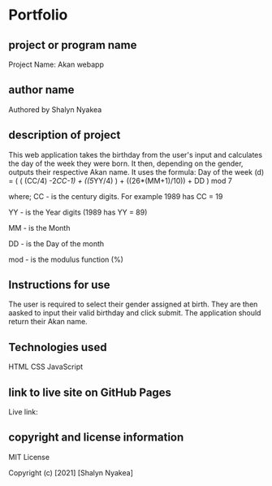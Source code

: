 # Portfolio

## project or program name
Project Name: Akan webapp

## author name
Authored by Shalyn Nyakea

## description of project
This web application takes the birthday from the user's input and calculates the day of the week they were born. It then, depending on the gender, outputs their respective Akan name.
It uses the formula:
Day of the week (d) = ( ( (CC/4) -2*CC-1) + ((5*YY/4) ) + ((26*(MM+1)/10)) + DD ) mod 7

where;
CC - is the century digits. For example 1989 has CC = 19

 YY - is the Year digits (1989 has YY = 89)

 MM -  is the Month

 DD - is the Day of the month 

 mod - is the modulus function (%)
## Instructions for use
The user is required to select their gender assigned at birth. They are then aasked to input their valid birthday and click submit. The application should return their Akan name.

## Technologies used
HTML
CSS
JavaScript

## link to live site on GitHub Pages
Live link: 

## copyright and license information
MIT License

Copyright (c) [2021] [Shalyn Nyakea]